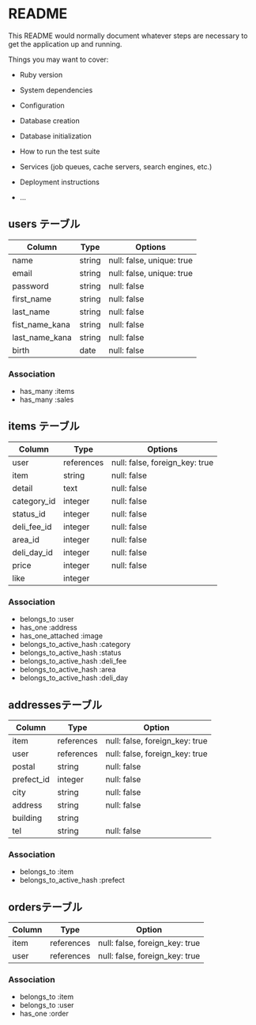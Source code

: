 # README

This README would normally document whatever steps are necessary to get the
application up and running.

Things you may want to cover:

* Ruby version

* System dependencies

* Configuration

* Database creation

* Database initialization

* How to run the test suite

* Services (job queues, cache servers, search engines, etc.)

* Deployment instructions

* ...


## users テーブル

| Column         | Type    | Options                        |
| -------------- | ------- | ------------------------------ |
| name           | string  | null: false, unique: true      |
| email          | string  | null: false, unique: true      |
| password       | string  | null: false                    |
| first_name     | string  | null: false                    |
| last_name      | string  | null: false                    |
| fist_name_kana | string  | null: false                    |
| last_name_kana | string  | null: false                    |
| birth          | date    | null: false                    |

### Association

- has_many :items
- has_many :sales

## items テーブル

| Column         | Type       | Options                        |
| -------------- | ---------- | ------------------------------ |
| user           | references | null: false, foreign_key: true |
| item           | string     | null: false                    |
| detail         | text       | null: false                    |
| category_id    | integer    | null: false                    |
| status_id      | integer    | null: false                    |
| deli_fee_id    | integer    | null: false                    |
| area_id        | integer    | null: false                    |
| deli_day_id    | integer    | null: false                    |
| price          | integer    | null: false                    |
| like           | integer    |                                |

### Association

- belongs_to :user
- has_one :address
- has_one_attached :image
- belongs_to_active_hash :category
- belongs_to_active_hash :status
- belongs_to_active_hash :deli_fee
- belongs_to_active_hash :area
- belongs_to_active_hash :deli_day

## addressesテーブル

| Column     | Type       | Option                         |
| ---------- | ---------- | ------------------------------ |
| item       | references | null: false, foreign_key: true |
| user       | references | null: false, foreign_key: true |
| postal     | string     | null: false                    |
| prefect_id | integer    | null: false                    |
| city       | string     | null: false                    |
| address    | string     | null: false                    |
| building   | string     |                                |
| tel        | string     | null: false                    |

### Association

- belongs_to :item
- belongs_to_active_hash :prefect

## ordersテーブル

| Column     | Type       | Option                         |
| ---------- | ---------- | ------------------------------ |
| item       | references | null: false, foreign_key: true |
| user       | references | null: false, foreign_key: true |

### Association

- belongs_to :item
- belongs_to :user
- has_one :order